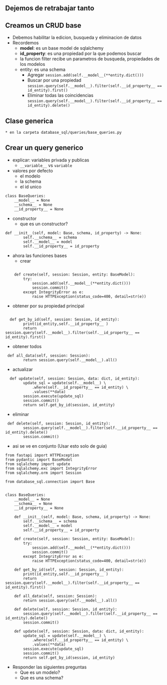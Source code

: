 ## Dejemos de retrabajar tanto

## Creamos un CRUD base
* Debemos habilitar la edicion, busqueda y eliminacion de datos
* Recordemos
  * __model__: es un base model de sqlalchemy
  * __id_property__: es una propiedad por la que podemos buscar
  * la funcion filter recibe un parametros de busqueda, propiedades de los modelos
  * entity: es una schema
    * Agregar
    ```session.add(self.__model__(**entity.dict()))```
    * Buscar por una propiedad
    ``` session.query(self.__model__).filter(self.__id_property__ == id_entity).first() ```
    * Eliminar todas las coincidencias
    ```session.query(self.__model__).filter(self.__id_property__ == id_entity).delete()```
## Clase generica
    * en la carpeta database_sql/queries/base_queries.py

## Crear un query generico
* explicar: variables privada y publicas 
  * `__variable__` vs `variable`
* valores por defecto 
  * el modelo
  * la schema
  * el id unico
```
class BaseQueries:
    __model__ = None
    __schema__ = None
    __id_property__ = None
```
* constructor
  * que es un constructor?
```
def __init__(self, model: Base, schema, id_property) -> None:
        self.__schema__ = schema
        self.__model__ = model
        self.__id_property__ = id_property
```
* ahora las funciones bases
  * crear 
```

    def create(self, session: Session, entity: BaseModel):
        try:
            session.add(self.__model__(**entity.dict()))
            session.commit()
        except IntegrityError as e:
            raise HTTPException(status_code=400, detail=str(e))
```
 * obtener por su propiedad principal
```

  def get_by_id(self, session: Session, id_entity):
        print(id_entity,self.__id_property__ )
        return session.query(self.__model__).filter(self.__id_property__ == id_entity).first()
```
* obtener todos
```
 def all_data(self, session: Session):
        return session.query(self.__model__).all()
```
* actualizar 
```
  def update(self, session: Session, data: dict, id_entity):
        update_sql = update(self.__model__) \
            .where(self.__id_property__ == id_entity) \
            .values(**data)
        session.execute(update_sql)
        session.commit()
        return self.get_by_id(session, id_entity)

```
* eliminar
```
 def delete(self, session: Session, id_entity):
        session.query(self.__model__).filter(self.__id_property__ == id_entity).delete()
        session.commit()
```
* asi se ve en conjunto (Usar esto solo de guia)
```
from fastapi import HTTPException
from pydantic import BaseModel
from sqlalchemy import update
from sqlalchemy.exc import IntegrityError
from sqlalchemy.orm import Session

from database_sql.connection import Base


class BaseQueries:
    __model__ = None
    __schema__ = None
    __id_property__ = None

    def __init__(self, model: Base, schema, id_property) -> None:
        self.__schema__ = schema
        self.__model__ = model
        self.__id_property__ = id_property

    def create(self, session: Session, entity: BaseModel):
        try:
            session.add(self.__model__(**entity.dict()))
            session.commit()
        except IntegrityError as e:
            raise HTTPException(status_code=400, detail=str(e))

    def get_by_id(self, session: Session, id_entity):
        print(id_entity,self.__id_property__ )
        return session.query(self.__model__).filter(self.__id_property__ == id_entity).first()

    def all_data(self, session: Session):
        return session.query(self.__model__).all()

    def delete(self, session: Session, id_entity):
        session.query(self.__model__).filter(self.__id_property__ == id_entity).delete()
        session.commit()

    def update(self, session: Session, data: dict, id_entity):
        update_sql = update(self.__model__) \
            .where(self.__id_property__ == id_entity) \
            .values(**data)
        session.execute(update_sql)
        session.commit()
        return self.get_by_id(session, id_entity)

```

* Responder las siguientes preguntas
  * Que es un modelo?
  * Que es una schema?
